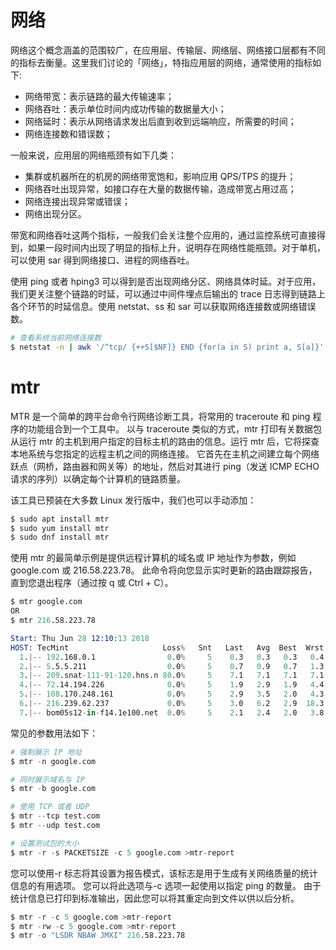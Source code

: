 # 网络

网络这个概念涵盖的范围较广，在应用层、传输层、网络层、网络接口层都有不同的指标去衡量。这里我们讨论的「网络」，特指应用层的网络，通常使用的指标如下:

- 网络带宽：表示链路的最大传输速率；
- 网络吞吐：表示单位时间内成功传输的数据量大小；
- 网络延时：表示从网络请求发出后直到收到远端响应，所需要的时间；
- 网络连接数和错误数；

一般来说，应用层的网络瓶颈有如下几类：

- 集群或机器所在的机房的网络带宽饱和，影响应用 QPS/TPS 的提升；
- 网络吞吐出现异常，如接口存在大量的数据传输，造成带宽占用过高；
- 网络连接出现异常或错误；
- 网络出现分区。

带宽和网络吞吐这两个指标，一般我们会关注整个应用的，通过监控系统可直接得到，如果一段时间内出现了明显的指标上升，说明存在网络性能瓶颈。对于单机，可以使用 sar 得到网络接口、进程的网络吞吐。

使用 ping 或者 hping3 可以得到是否出现网络分区、网络具体时延。对于应用，我们更关注整个链路的时延，可以通过中间件埋点后输出的 trace 日志得到链路上各个环节的时延信息。使用 netstat、ss 和 sar 可以获取网络连接数或网络错误数。

```sh
# 查看系统当前网络连接数
$ netstat -n | awk '/^tcp/ {++S[$NF]} END {for(a in S) print a, S[a]}'
```

# mtr

MTR 是一个简单的跨平台命令行网络诊断工具，将常用的 traceroute 和 ping 程序的功能组合到一个工具中。 以与 traceroute 类似的方式，mtr 打印有关数据包从运行 mtr 的主机到用户指定的目标主机的路由的信息。运行 mtr 后，它将探查本地系统与您指定的远程主机之间的网络连接。 它首先在主机之间建立每个网络跃点（网桥，路由器和网关等）的地址，然后对其进行 ping（发送 ICMP ECHO 请求的序列）以确定每个计算机的链路质量。

该工具已预装在大多数 Linux 发行版中，我们也可以手动添加：

```s
$ sudo apt install mtr
$ sudo yum install mtr
$ sudo dnf install mtr
```

使用 mtr 的最简单示例是提供远程计算机的域名或 IP 地址作为参数，例如 google.com 或 216.58.223.78。 此命令将向您显示实时更新的路由跟踪报告，直到您退出程序（通过按 q 或 Ctrl + C）。

```s
$ mtr google.com
OR
$ mtr 216.58.223.78

Start: Thu Jun 28 12:10:13 2018
HOST: TecMint                     Loss%   Snt   Last   Avg  Best  Wrst StDev
  1.|-- 192.168.0.1                0.0%     5    0.3   0.3   0.3   0.4   0.0
  2.|-- 5.5.5.211                  0.0%     5    0.7   0.9   0.7   1.3   0.0
  3.|-- 209.snat-111-91-120.hns.n 80.0%     5    7.1   7.1   7.1   7.1   0.0
  4.|-- 72.14.194.226              0.0%     5    1.9   2.9   1.9   4.4   1.1
  5.|-- 108.170.248.161            0.0%     5    2.9   3.5   2.0   4.3   0.7
  6.|-- 216.239.62.237             0.0%     5    3.0   6.2   2.9  18.3   6.7
  7.|-- bom05s12-in-f14.1e100.net  0.0%     5    2.1   2.4   2.0   3.8   0.5
```

常见的参数用法如下：

```s
# 强制展示 IP 地址
$ mtr -n google.com

# 同时展示域名与 IP
$ mtr -b google.com

# 使用 TCP 或者 UDP
$ mtr --tcp test.com
$ mtr --udp test.com

# 设置测试包的大小
$ mtr -r -s PACKETSIZE -c 5 google.com >mtr-report
```

您可以使用-r 标志将其设置为报告模式，该标志是用于生成有关网络质量的统计信息的有用选项。 您可以将此选项与-c 选项一起使用以指定 ping 的数量。 由于统计信息已打印到标准输出，因此您可以将其重定向到文件以供以后分析。

```s
$ mtr -r -c 5 google.com >mtr-report
$ mtr -rw -c 5 google.com >mtr-report
$ mtr -o "LSDR NBAW JMXI" 216.58.223.78
```
